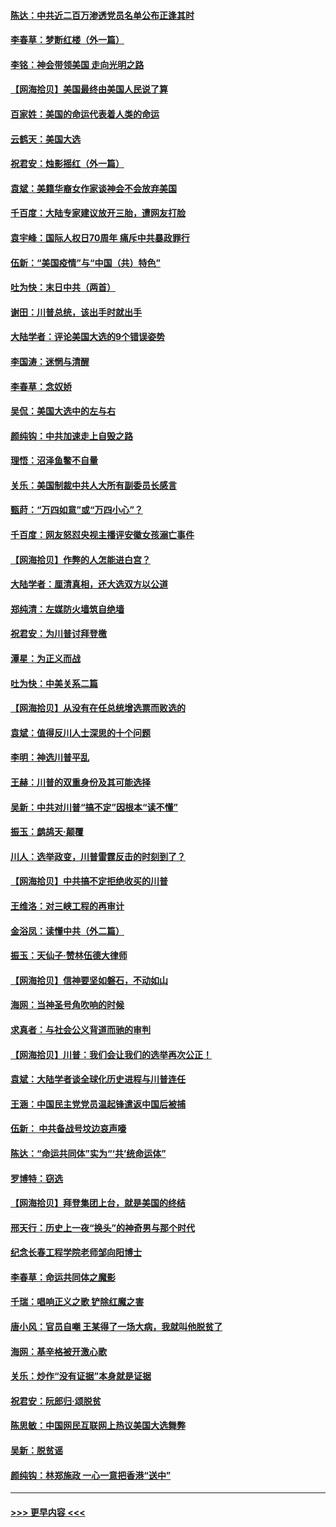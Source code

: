 #### [陈达：中共近二百万渗透党员名单公布正逢其时](../pages/nsc993/n12620870.md?t=12151502) 
#### [李春草：梦断红楼（外一篇）](../pages/nsc993/n12619122.md?t=12151502) 
#### [李铭：神会带领美国 走向光明之路](../pages/nsc993/n12618584.md?t=12151502) 
#### [【网海拾贝】美国最终由美国人民说了算](../pages/nsc993/n12617255.md?t=12151502) 
#### [百家姓：美国的命运代表着人类的命运](../pages/nsc993/n12615838.md?t=12151502) 
#### [云鹤天：美国大选](../pages/nsc993/n12615994.md?t=12151502) 
#### [祝君安：烛影摇红（外一篇）](../pages/nsc993/n12615975.md?t=12151502) 
#### [袁斌：美籍华裔女作家谈神会不会放弃美国](../pages/nsc993/n12615263.md?t=12151502) 
#### [千百度：大陆专家建议放开三胎，遭网友打脸](../pages/nsc993/n12614456.md?t=12151502) 
#### [袁宇峰：国际人权日70周年 痛斥中共暴政罪行](../pages/nsc993/n12611965.md?t=12151502) 
#### [伍新：“美国疫情”与“中国（共）特色”](../pages/nsc993/n12611463.md?t=12151502) 
#### [吐为快：末日中共（两首）](../pages/nsc993/n12611461.md?t=12151502) 
#### [谢田：川普总统，该出手时就出手](../pages/nsc993/n12610905.md?t=12151502) 
#### [大陆学者：评论美国大选的9个错误姿势](../pages/nsc993/n12609586.md?t=12151502) 
#### [李国涛：迷惘与清醒](../pages/nsc993/n12607532.md?t=12151502) 
#### [李春草：念奴娇](../pages/nsc993/n12607083.md?t=12151502) 
#### [吴侃：美国大选中的左与右](../pages/nsc993/n12607054.md?t=12151502) 
#### [颜纯钩：中共加速走上自毁之路](../pages/nsc993/n12606473.md?t=12151502) 
#### [理悟：沼泽鱼鳖不自量](../pages/nsc993/n12606454.md?t=12151502) 
#### [关乐：美国制裁中共人大所有副委员长感言](../pages/nsc993/n12606442.md?t=12151502) 
#### [甄莳：“万四如意”或“万四小心”？](../pages/nsc993/n12606091.md?t=12151502) 
#### [千百度：网友怒怼央视主播评安徽女孩溺亡事件](../pages/nsc993/n12605370.md?t=12151502) 
#### [【网海拾贝】作弊的人怎能进白宫？](../pages/nsc993/n12603546.md?t=12151502) 
#### [大陆学者：厘清真相，还大选双方以公道](../pages/nsc993/n12603475.md?t=12151502) 
#### [郑纯清：左媒防火墙筑自绝墙](../pages/nsc993/n12602226.md?t=12151502) 
#### [祝君安：为川普讨拜登檄](../pages/nsc993/n12602199.md?t=12151502) 
#### [潭星：为正义而战](../pages/nsc993/n12600926.md?t=12151502) 
#### [吐为快：中美关系二篇](../pages/nsc993/n12600908.md?t=12151502) 
#### [【网海拾贝】从没有在任总统增选票而败选的](../pages/nsc993/n12600435.md?t=12151502) 
#### [袁斌：值得反川人士深思的十个问题](../pages/nsc993/n12600332.md?t=12151502) 
#### [李明：神选川普平乱](../pages/nsc993/n12599751.md?t=12151502) 
#### [王赫：川普的双重身份及其可能选择](../pages/nsc993/n12599723.md?t=12151502) 
#### [吴新：中共对川普“搞不定”因根本“读不懂”](../pages/nsc993/n12599502.md?t=12151502) 
#### [振玉：鹧鸪天‧颠覆](../pages/nsc993/n12599494.md?t=12151502) 
#### [川人：选举政变，川普雷霆反击的时刻到了？](../pages/nsc993/n12599291.md?t=12151502) 
#### [【网海拾贝】中共搞不定拒绝收买的川普](../pages/nsc993/n12598955.md?t=12151502) 
#### [王维洛：对三峡工程的再审计](../pages/nsc993/n12598436.md?t=12151502) 
#### [金浴凤：读懂中共（外二篇）](../pages/nsc993/n12597943.md?t=12151502) 
#### [振玉：天仙子‧赞林伍德大律师](../pages/nsc993/n12597929.md?t=12151502) 
#### [【网海拾贝】信神要坚如磐石，不动如山](../pages/nsc993/n12597901.md?t=12151502) 
#### [海网：当神圣号角吹响的时候](../pages/nsc993/n12595891.md?t=12151502) 
#### [求真者：与社会公义背道而驰的审判](../pages/nsc993/n12595868.md?t=12151502) 
#### [【网海拾贝】川普：我们会让我们的选举再次公正！](../pages/nsc993/n12594930.md?t=12151502) 
#### [袁斌：大陆学者谈全球化历史进程与川普连任](../pages/nsc993/n12594690.md?t=12151502) 
#### [王涵：中国民主党党员温起锋遣返中国后被捕](../pages/nsc993/n12594540.md?t=12151502) 
#### [伍新： 中共备战号坟边哀声嚎](../pages/nsc993/n12593086.md?t=12151502) 
#### [陈达：“命运共同体”实为“‘共’统命运体”](../pages/nsc993/n12590865.md?t=12151502) 
#### [罗博特：窃选](../pages/nsc993/n12590619.md?t=12151502) 
#### [【网海拾贝】拜登集团上台，就是美国的终结](../pages/nsc993/n12589725.md?t=12151502) 
#### [邢天行：历史上一夜“换头”的神奇男与那个时代](../pages/nsc993/n12589424.md?t=12151502) 
#### [纪念长春工程学院老师邹向阳博士](../pages/nsc993/n12585390.md?t=12151502) 
#### [李春草：命运共同体之魔影](../pages/nsc993/n12585026.md?t=12151502) 
#### [千瑞：唱响正义之歌 铲除红魔之害](../pages/nsc993/n12585002.md?t=12151502) 
#### [唐小风：官员自嘲 王某得了一场大病，我就叫他脱贫了](../pages/nsc993/n12584981.md?t=12151502) 
#### [海网：基辛格被开激心歌](../pages/nsc993/n12584946.md?t=12151502) 
#### [关乐：炒作“没有证据”本身就是证据](../pages/nsc993/n12583146.md?t=12151502) 
#### [祝君安：阮郎归‧颂脱贫](../pages/nsc993/n12583119.md?t=12151502) 
#### [陈思敏：中国网民互联网上热议美国大选舞弊](../pages/nsc993/n12582845.md?t=12151502) 
#### [吴新：脱贫谣](../pages/nsc993/n12580839.md?t=12151502) 
#### [颜纯钩：林郑施政 一心一意把香港“送中”](../pages/nsc993/n12580805.md?t=12151502) 

----
#### [ >>> 更早内容 <<< ](../indexes/nsc993-earlier.md)
